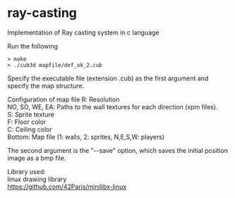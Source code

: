 # ray-casting

Implementation of Ray casting system in c language

Run the following
```shell
> make
> ./cub3d mapfile/def_ok_2.cub
````

Specify the executable file (extension .cub) as the first argument and specify the map structure.

Configuration of map file
R: Resolution  
NO, SO, WE, EA: Paths to the wall textures for each direction (xpm files).  
S: Sprite texture  
F: Floor color  
C: Ceiling color  
Bottom: Map file (1: walls, 2: sprites, N,E,S,W: players)  

The second argument is the "--save" option, which saves the initial position image as a bmp file.

Library used:  
linux drawing library  
https://github.com/42Paris/minilibx-linux

